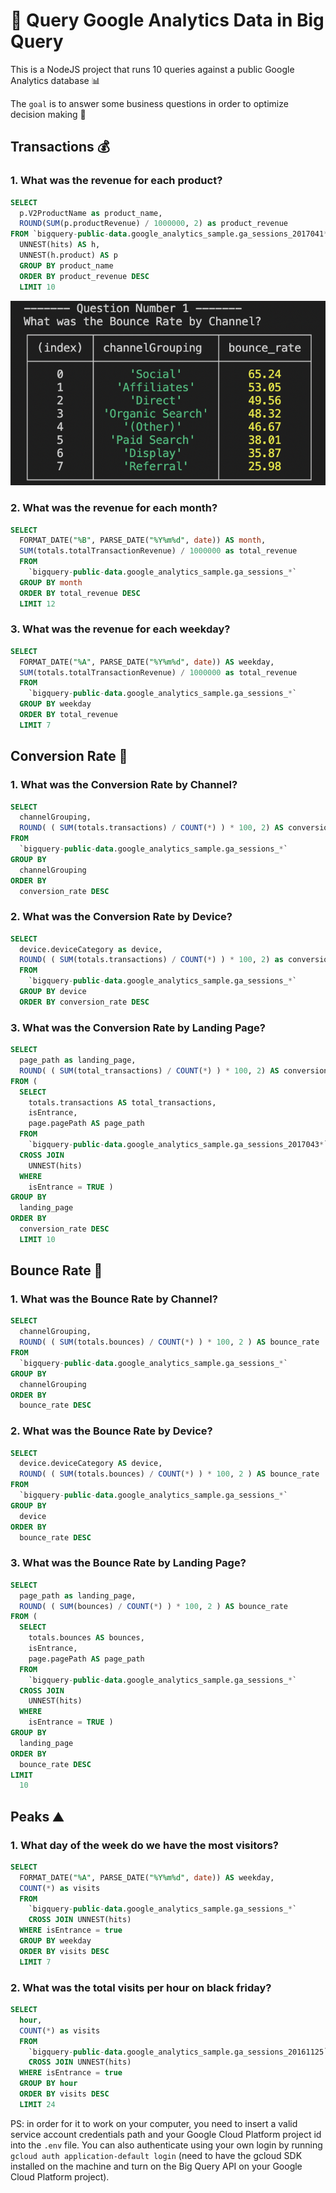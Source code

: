 # 🔎 Query Google Analytics Data in Big Query

This is a NodeJS project that runs 10 queries against a public Google Analytics database 📊

The `goal` is to answer some business questions in order to optimize decision making 🎯

## Transactions 💰

### 1. What was the revenue for each product? 

```sql
SELECT
  p.V2ProductName as product_name,
  ROUND(SUM(p.productRevenue) / 1000000, 2) as product_revenue
FROM `bigquery-public-data.google_analytics_sample.ga_sessions_2017041*`,
  UNNEST(hits) AS h,
  UNNEST(h.product) AS p
  GROUP BY product_name
  ORDER BY product_revenue DESC
  LIMIT 10
```

![answer to q1](./assets/q1.png)

### 2. What was the revenue for each month? 

```sql
SELECT
  FORMAT_DATE("%B", PARSE_DATE("%Y%m%d", date)) AS month,
  SUM(totals.totalTransactionRevenue) / 1000000 as total_revenue
  FROM
    `bigquery-public-data.google_analytics_sample.ga_sessions_*`
  GROUP BY month
  ORDER BY total_revenue DESC
  LIMIT 12
```

### 3. What was the revenue for each weekday?

```sql
SELECT
  FORMAT_DATE("%A", PARSE_DATE("%Y%m%d", date)) AS weekday,
  SUM(totals.totalTransactionRevenue) / 1000000 as total_revenue
  FROM
    `bigquery-public-data.google_analytics_sample.ga_sessions_*`
  GROUP BY weekday 
  ORDER BY total_revenue
  LIMIT 7
```

## Conversion Rate 🙌

### 1. What was the Conversion Rate by Channel? 

```sql
SELECT
  channelGrouping,
  ROUND( ( SUM(totals.transactions) / COUNT(*) ) * 100, 2) AS conversion_rate,
FROM
  `bigquery-public-data.google_analytics_sample.ga_sessions_*`
GROUP BY
  channelGrouping
ORDER BY
  conversion_rate DESC
```

### 2. What was the Conversion Rate by Device? 

```sql
SELECT
  device.deviceCategory as device,
  ROUND( ( SUM(totals.transactions) / COUNT(*) ) * 100, 2) as conversion_rate, 
  FROM
    `bigquery-public-data.google_analytics_sample.ga_sessions_*`
  GROUP BY device
  ORDER BY conversion_rate DESC
```

### 3. What was the Conversion Rate by Landing Page? 

```sql
SELECT
  page_path as landing_page,
  ROUND( ( SUM(total_transactions) / COUNT(*) ) * 100, 2) AS conversion_rate
FROM (
  SELECT
    totals.transactions AS total_transactions,
    isEntrance,
    page.pagePath AS page_path
  FROM
    `bigquery-public-data.google_analytics_sample.ga_sessions_2017043*`
  CROSS JOIN
    UNNEST(hits)
  WHERE
    isEntrance = TRUE )
GROUP BY
  landing_page
ORDER BY
  conversion_rate DESC
  LIMIT 10
```

## Bounce Rate 🏀

### 1. What was the Bounce Rate by Channel? 

```sql
SELECT
  channelGrouping,
  ROUND( ( SUM(totals.bounces) / COUNT(*) ) * 100, 2 ) AS bounce_rate
FROM
  `bigquery-public-data.google_analytics_sample.ga_sessions_*`
GROUP BY
  channelGrouping
ORDER BY
  bounce_rate DESC
```

### 2. What was the Bounce Rate by Device? 

```sql
SELECT
  device.deviceCategory AS device,
  ROUND( ( SUM(totals.bounces) / COUNT(*) ) * 100, 2 ) AS bounce_rate
FROM
  `bigquery-public-data.google_analytics_sample.ga_sessions_*`
GROUP BY
  device
ORDER BY
  bounce_rate DESC
```

### 3. What was the Bounce Rate by Landing Page? 

```sql
SELECT
  page_path as landing_page,
  ROUND( ( SUM(bounces) / COUNT(*) ) * 100, 2 ) AS bounce_rate
FROM (
  SELECT
    totals.bounces AS bounces,
    isEntrance,
    page.pagePath AS page_path
  FROM
    `bigquery-public-data.google_analytics_sample.ga_sessions_*`
  CROSS JOIN
    UNNEST(hits)
  WHERE
    isEntrance = TRUE )
GROUP BY
  landing_page
ORDER BY
  bounce_rate DESC
LIMIT
  10
```

## Peaks ⛰️

### 1. What day of the week do we have the most visitors?

```sql
SELECT
  FORMAT_DATE("%A", PARSE_DATE("%Y%m%d", date)) AS weekday,
  COUNT(*) as visits
  FROM
    `bigquery-public-data.google_analytics_sample.ga_sessions_*`
    CROSS JOIN UNNEST(hits)
  WHERE isEntrance = true
  GROUP BY weekday
  ORDER BY visits DESC
  LIMIT 7
```

### 2. What was the total visits per hour on black friday?

```sql
SELECT
  hour,
  COUNT(*) as visits
  FROM
    `bigquery-public-data.google_analytics_sample.ga_sessions_20161125`
    CROSS JOIN UNNEST(hits)
  WHERE isEntrance = true
  GROUP BY hour
  ORDER BY visits DESC
  LIMIT 24
```

PS: in order for it to work on your computer, you need to insert a valid service account credentials path and your Google Cloud Platform project id into the `.env` file. You can also authenticate using your own login by running `gcloud auth application-default login` (need to have the gcloud SDK installed on the machine and turn on the Big Query API on your Google Cloud Platform project).